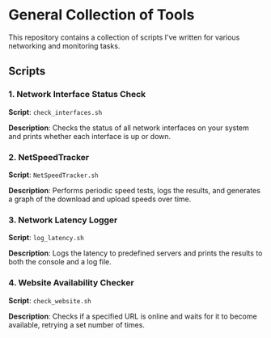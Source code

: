 # General Collection of Tools

This repository contains a collection of scripts I've written for various networking and monitoring tasks.

## Scripts

### 1. Network Interface Status Check

**Script**: `check_interfaces.sh`

**Description**: Checks the status of all network interfaces on your system and prints whether each interface is up or down.

### 2. NetSpeedTracker

**Script**: `NetSpeedTracker.sh`

**Description**: Performs periodic speed tests, logs the results, and generates a graph of the download and upload speeds over time.

### 3. Network Latency Logger

**Script**: `log_latency.sh`

**Description**: Logs the latency to predefined servers and prints the results to both the console and a log file.

### 4. Website Availability Checker

**Script**: `check_website.sh`

**Description**: Checks if a specified URL is online and waits for it to become available, retrying a set number of times.
